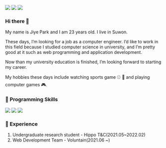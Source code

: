 <a href="https://www.instagram.com/lunapark_0.0/" target="_blank"><img src="https://img.shields.io/badge/lunapark_0.0-E4405F?style=for-the-badge&logo=Instagram&logoColor=FFFFFF"/></a>
<a href="https://blog.naver.com/parkji3618" target="_blank"><img src="https://img.shields.io/badge/parkji3618-03C75A?style=for-the-badge&logo=Naver&logoColor=FFFFFF"/></a>
<a href="https://velog.io/@luna7182" target="_blank"><img src="https://img.shields.io/badge/luanpark.log-20C997?style=for-the-badge&logo=Velog&logoColor=FFFFFF"/></a>

### Hi there 👋

My name is Jiye Park and I am 23 years old. I live in Suwon.

These days, I’m looking for a job as a computer engineer. I’d like to work in this field because I studied computer science in university, and I’m pretty good at it such as web programming and application development. 

Now than my university education is finished, I’m looking forward to starting my career.

My hobbies these days include watching sports game ⚾ 🏐 and playing computer games 🎮.

### 🦾 Programming Skills

<img src="https://img.shields.io/badge/Android-3DDC84?style=for-the-badge&logo=Android&logoColor=FFFFFF"/> <img src="https://img.shields.io/badge/React-61DAFB?style=for-the-badge&logo=React&logoColor=FFFFFF"/> <img src="https://img.shields.io/badge/Strapi-2F2E8B?style=for-the-badge&logo=Strapi&logoColor=FFFFFF"/>


### 🔭 Experience

1. Undergraduate research student - Hippo T&C(2021.05~2022.02)
2. Web Development Team - Voluntain(2021.06 ~)


<!--![parkjiye's GitHub stats](https://github-readme-stats.vercel.app/api?username=parkjiye&show_icons=true&theme=radical)-->

<!--
**parkjiye/parkjiye** is a ✨ _special_ ✨ repository because its `README.md` (this file) appears on your GitHub profile.

Here are some ideas to get you started:

- 🔭 I’m currently working on ...
- 🌱 I’m currently learning ...
- 👯 I’m looking to collaborate on ...
- 🤔 I’m looking for help with ...
- 💬 Ask me about ...
- 📫 How to reach me: ...
- 😄 Pronouns: ...
- ⚡ Fun fact: ...
-->
